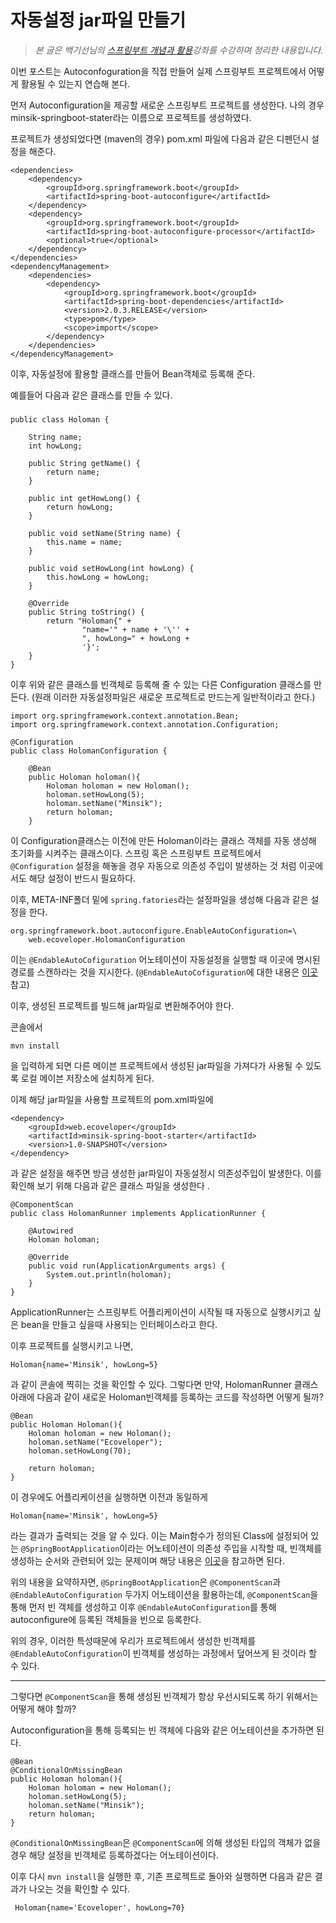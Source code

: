 # 자동설정 jar파일 만들기 
>_본 글은 백기선님의 [스프링부트 개념과 활용](https://www.inflearn.com/course/%EC%8A%A4%ED%94%84%EB%A7%81%EB%B6%80%ED%8A%B8/)강좌를 수강하며 정리한 내용입니다._


이번 포스트는 Autoconfoguration을 직접 만들어 실제 스프링부트 프로젝트에서 어떻게 활용될 수 있는지 연습해 본다. 

먼저 Autoconfiguration을 제공할 새로운 스프링부트 프로젝트를 생성한다. 
나의 경우 minsik-springboot-stater라는 이름으로 프로젝트를 생성하였다. 

프로젝트가 생성되었다면 (maven의 경우) pom.xml 파일에 다음과 같은 디펜던시 설정을 해준다.


    <dependencies>
        <dependency>
            <groupId>org.springframework.boot</groupId>
            <artifactId>spring-boot-autoconfigure</artifactId>
        </dependency>
        <dependency>
            <groupId>org.springframework.boot</groupId>
            <artifactId>spring-boot-autoconfigure-processor</artifactId>
            <optional>true</optional>
        </dependency>
    </dependencies>
    <dependencyManagement>
        <dependencies>
            <dependency>
                <groupId>org.springframework.boot</groupId>
                <artifactId>spring-boot-dependencies</artifactId>
                <version>2.0.3.RELEASE</version>
                <type>pom</type>
                <scope>import</scope>
            </dependency>
        </dependencies>
    </dependencyManagement>


이후, 자동설정에 활용할 클래스를 만들어 Bean객체로 등록해 준다. 

예를들어 다음과 같은 클래스를 만들 수 있다. 


###

    public class Holoman {

        String name;
        int howLong;

        public String getName() {
            return name;
        }

        public int getHowLong() {
            return howLong;
        }

        public void setName(String name) {
            this.name = name;
        }

        public void setHowLong(int howLong) {
            this.howLong = howLong;
        }

        @Override
        public String toString() {
            return "Holoman{" +
                    "name='" + name + '\'' +
                    ", howLong=" + howLong +
                    '}';
        }
    }

이후 위와 같은 클래스를 빈객체로 등록해 줄 수 있는 다른 Configuration 클래스를 만든다. (원래 이러한 자동설정파일은 새로운 프로젝트로 만드는게 일반적이라고 한다.)



    import org.springframework.context.annotation.Bean;
    import org.springframework.context.annotation.Configuration;

    @Configuration
    public class HolomanConfiguration {

        @Bean
        public Holoman holoman(){
            Holoman holoman = new Holoman();
            holoman.setHowLong(5);
            holoman.setName("Minsik");
            return holoman;
        }

이 Configuration클래스는 이전에 만든 Holoman이라는 클래스 객체를 자동 생성해 초기화를 시켜주는 클래스이다. 스프링 혹은 스프링부트 프로젝트에서 `@Configuration` 설정을 해놓을 경우 자동으로 의존성 주입이 발생하는 것 처럼 이곳에서도 해당 설정이 반드시 필요하다. 

이후, META-INF폴더 밑에 `spring.fatories`라는 설정파일을 생성해 다음과 같은 설정을 한다. 

    org.springframework.boot.autoconfigure.EnableAutoConfiguration=\
        web.ecoveloper.HolomanConfiguration


이는 `@EndableAutoCofiguration` 어노테이션이 자동설정을 실행할 때 이곳에 명시된 경로를 스캔하라는 것을 지시한다. (`@EndableAutoCofiguration`에 대한 내용은 [이곳](스프링부트_자동설정_이해하기_1_@SpringBootApplication.md) 참고)

이후, 생성된 프로젝트를 빌드해 jar파일로 변환해주어야 한다. 
        
콘솔에서

    mvn install

을 입력하게 되면 다른 메이븐 프로젝트에서 생성된 jar파일을 가져다가 사용될 수 있도록 로컬 메이븐 저장소에 설치하게 된다. 

이제 해당 jar파일을 사용할 프로젝트의 pom.xml파일에 

    <dependency>
        <groupId>web.ecoveloper</groupId>
        <artifactId>minsik-spring-boot-starter</artifactId>
        <version>1.0-SNAPSHOT</version>
    </dependency> 

과 같은 설정을 해주면 방금 생성한 jar파일이 자동설정시 의존성주입이 발생한다. 이를 확인해 보기 위해 다음과 같은 클래스 파일을 생성한다 .

    @ComponentScan
    public class HolomanRunner implements ApplicationRunner {

        @Autowired
        Holoman holoman;

        @Override
        public void run(ApplicationArguments args) {
            System.out.println(holoman);
        }
    }


ApplicationRunner는 스프링부트 어플리케이션이 시작될 때 자동으로 실행시키고 싶은 bean을 만들고 싶을때 사용되는 인터페이스라고 한다.

이후 프로젝트를 실행시키고 나면, 

    Holoman{name='Minsik', howLong=5}

과 같이 콘솔에 찍히는 것을 확인할 수 있다. 그렇다면 만약, HolomanRunner 클래스아래에 다음과 같이 새로운 Holoman빈객체를 등록하는 코드를 작성하면 어떻게 될까?

    @Bean
    public Holoman Holoman(){
        Holoman holoman = new Holoman();
        holoman.setName("Ecoveloper");
        holoman.setHowLong(70);

        return holoman;
    }

이 경우에도 어플리케이션을 실행하면 이전과 동일하게 

    Holoman{name='Minsik', howLong=5}

라는 결과가 출력되는 것을 알 수 있다. 이는 Main함수가 정의된 Class에 설정되어 있는 `@SpringBootApplication`이라는 어노테이션이 의존성 주입을 시작할 때, 빈객체를 생성하는 순서와 관련되어 있는 문제이며 해당 내용은 [이곳](스프링부트_자동설정_이해하기_1_@SpringBootApplication.md)을 참고하면 된다.

위의 내용을 요약하자면, `@SpringBootApplication`은 `@ComponentScan`과 `@EndableAutoConfiguration` 두가지 어노테이션을 활용하는데, `@ComponentScan`을 통해 먼저 빈 객체를 생성하고 이후 `@EndableAutoConfiguration`를 통해 autoconfigure에 등록된 객체들을 빈으로 등록한다. 

위의 경우, 이러한 특성때문에 우리가 프로젝트에서 생성한 빈객체를 `@EndableAutoConfiguration`이 빈객체를 생성하는 과정에서 덮어쓰게 된 것이라 할 수 있다. 
***

그렇다면 `@ComponentScan`을 통해 생성된 빈객체가 항상 우선시되도록 하기 위해서는 어떻게 해야 할까?

Autoconfiguration을 통해 등록되는 빈 객체에 다음와 같은 어노테이션을 추가하면 된다.

    @Bean
    @ConditionalOnMissingBean
    public Holoman holoman(){
        Holoman holoman = new Holoman();
        holoman.setHowLong(5);
        holoman.setName("Minsik");
        return holoman;
    }

  `@ConditionalOnMissingBean`은 `@ComponentScan`에 의해 생성된 타입의 객체가 없을 경우 해당 설정을 빈객체로 등록하겠다는 어노테이션이다. 

  이후 다시 `mvn install`을 실행한 후, 기존 프로젝트로 돌아와 실행하면 다음과 같은 결과가 나오는 것을 확인할 수 있다.

     Holoman{name='Ecoveloper', howLong=70}

